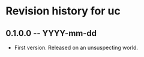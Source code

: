 # Revision history for uc

## 0.1.0.0 -- YYYY-mm-dd

* First version. Released on an unsuspecting world.
